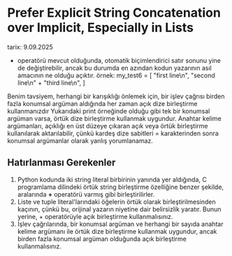 # Prefer Explicit String Concatenation over Implicit, Especially in Lists

tarix: 9.09.2025


+ operatörü mevcut olduğunda, otomatik biçimlendirici satır sonunu yine de değiştirebilir, ancak bu durumda en azından kodun yazarının asıl amacının ne olduğu açıktır.
	örnek:
		my_test6 = [
	    "first line\n",
	    "second line\n" + "third line\n",
	]

Benim tavsiyem, herhangi bir karışıklığı önlemek için, bir işlev çağrısı birden fazla konumsal argüman aldığında her zaman açık dize birleştirme kullanmanızdır Yukarıdaki print örneğinde olduğu gibi tek bir konumsal argüman varsa, örtük dize birleştirme kullanmak uygundur. Anahtar kelime argümanları, açıklığı en üst düzeye çıkaran açık veya örtük birleştirme kullanılarak aktarılabilir, çünkü kardeş dize sabitleri = karakterinden sonra konumsal argümanlar olarak yanlış yorumlanamaz.

## Hatırlanması Gerekenler
1. Python kodunda iki string literal birbirinin yanında yer aldığında, C programlama dilindeki örtük string birleştirme özelliğine benzer şekilde, aralarında **+** operatörü varmış gibi birleştirilirler.
2. Liste ve tuple literal'larındaki öğelerin örtük olarak birleştirilmesinden kaçının, çünkü bu, orijinal yazarın niyetine dair belirsizlik yaratır. Bunun yerine, + operatörüyle açık birleştirme kullanmalısınız.
3. İşlev çağrılarında, bir konumsal argüman ve herhangi bir sayıda anahtar kelime argümanı ile örtük dize birleştirme kullanmak uygundur, ancak birden fazla konumsal argüman olduğunda açık birleştirme kullanmalısınız.
